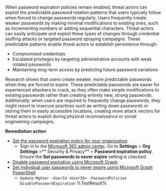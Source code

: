 When password expiration policies remain enabled, threat actors can exploit the predictable password rotation patterns that users typically follow when forced to change passwords regularly. Users frequently create weaker passwords by making minimal modifications to existing ones, such as incrementing numbers or adding sequential characters. Threat actors can easily anticipate and exploit these types of changes through credential stuffing attacks or targeted password spraying campaigns. These predictable patterns enable threat actors to establish persistence through:

- Compromised credentials
- Escalated privileges by targeting administrative accounts with weak rotated passwords
- Maintaining long-term access by predicting future password variations

Research shows that users create weaker, more predictable passwords when they are forced to expire. These predictable passwords are easier for experienced attackers to crack, as they often make simple modifications to existing passwords rather than creating entirely new, strong passwords. Additionally, when users are required to frequently change passwords, they might resort to insecure practices such as writing down passwords or storing them in easily accessible locations, creating more attack vectors for threat actors to exploit during physical reconnaissance or social engineering campaigns. 

**Remediation action**

- [Set the password expiration policy for your organization](https://learn.microsoft.com/microsoft-365/admin/manage/set-password-expiration-policy?wt.mc_id=zerotrustrecommendations_automation_content_cnl_csasci).
    - Sign in to the [Microsoft 365 admin center](https://admin.microsoft.com/). Go to **Settings** > **Org Settings** >** Security & Privacy** > **Password expiration policy**. Ensure the **Set passwords to never expire** setting is checked.
- [Disable password expiration using Microsoft Graph](https://learn.microsoft.com/graph/api/domain-update?view=graph-rest-1.0&preserve-view=true&wt.mc_id=zerotrustrecommendations_automation_content_cnl_csasci).
- [Set individual user passwords to never expire using Microsoft Graph PowerShell](https://learn.microsoft.com/microsoft-365/admin/add-users/set-password-to-never-expire?wt.mc_id=zerotrustrecommendations_automation_content_cnl_csasci)
    - `Update-MgUser -UserId <UserID> -PasswordPolicies DisablePasswordExpiration`<!--- Results --->
%TestResult%

